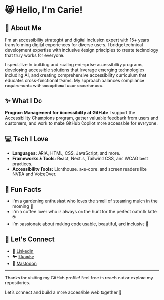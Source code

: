 # 😸 Hello, I'm Carie!

## 🚀 About Me
I'm an accessibility strategist and digital inclusion expert with 15+ years transforming digital experiences for diverse users. I bridge technical development expertise with inclusive design principles to create technology that truly works for everyone.

I specialize in building and scaling enterprise accessibility programs, developing accessible solutions that leverage emerging technologies including AI, and creating comprehensive accessibility curriculum that educates cross-functional teams. My approach balances compliance requirements with exceptional user experiences.

## ✨ What I Do
**Program Management for Accessibility at GitHub:** I support the Accessibility Champions program, gather valuable feedback from users and customers, and work to make GitHub Copilot more accessible for everyone.

## 💻 Tech I Love
- **Languages:** ARIA, HTML, CSS, JavaScript, and more.
- **Frameworks & Tools:** React, Next.js, Tailwind CSS, and WCAG best practices.
- **Accessibility Tools:** Lighthouse, axe-core, and screen readers like NVDA and VoiceOver.

## 🌟 Fun Facts
- I'm a gardening enthusiast who loves the smell of steaming mulch in the morning 🌱
- I'm a coffee lover who is always on the hunt for the perfect oatmilk latte ☕
- I’m passionate about making code usable, beautiful, and inclusive 🦾

## 📢 Let's Connect
- 💼 [LinkedIn](https://linkedin.com/in/cariefisher)  
- 🐦 [Bluesky](https://bsky.app/profile/cariefisher.bsky.social)  
- 🐘 [Mastodon](https://mstdn.social/@cariefisher)  

---

Thanks for visiting my GitHub profile! Feel free to reach out or explore my repositories.  

Let’s connect and build a more accessible web together 🫶
